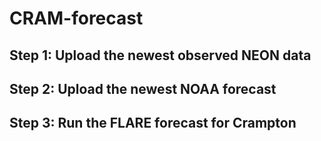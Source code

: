 # CRAM-forecast
## Step 1: Upload the newest observed NEON data

## Step 2: Upload the newest NOAA forecast

## Step 3: Run the FLARE forecast for Crampton
